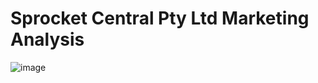 # Sprocket Central Pty Ltd Marketing Analysis
![image](https://github.com/yahayakayode/Sprocket-Central-Ltd-Marketing-Analysis/assets/40303292/bbb215a6-b613-48ca-8b2a-701ff3a3e79b)
